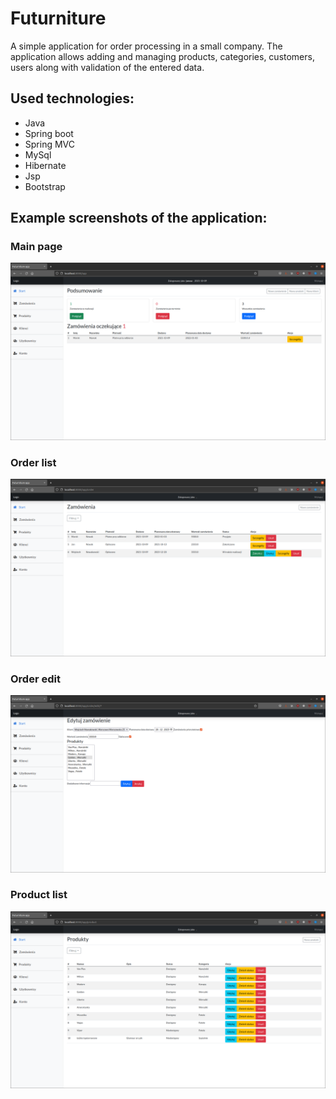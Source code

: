 # Futurniture
A simple application for order processing in a small company. The application allows adding and managing products, categories, customers, users along with validation of the entered data.
## Used technologies: 
* Java
* Spring boot
* Spring MVC
* MySql
* Hibernate
* Jsp
* Bootstrap

## Example screenshots of the application:

### Main page
![start](./images/start.png) 

### Order list
![order](./images/order.png) 

### Order edit
![orderEdit](./images/edit_order.png)

### Product list
![product](./images/product.png) 
